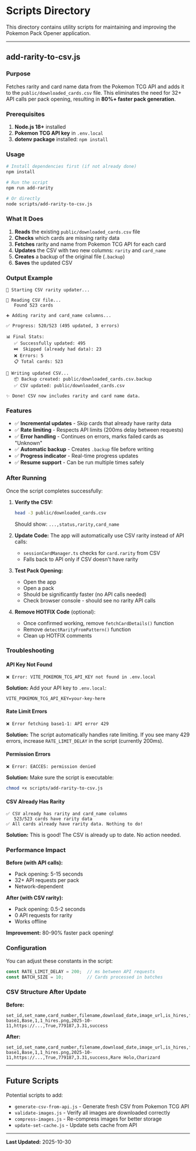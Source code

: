 # Scripts Directory

This directory contains utility scripts for maintaining and improving the Pokemon Pack Opener application.

---

## add-rarity-to-csv.js

### Purpose
Fetches rarity and card name data from the Pokemon TCG API and adds it to the `public/downloaded_cards.csv` file. This eliminates the need for 32+ API calls per pack opening, resulting in **80%+ faster pack generation**.

### Prerequisites

1. **Node.js 18+** installed
2. **Pokemon TCG API key** in `.env.local`
3. **dotenv package** installed: `npm install`

### Usage

```bash
# Install dependencies first (if not already done)
npm install

# Run the script
npm run add-rarity

# Or directly
node scripts/add-rarity-to-csv.js
```

### What It Does

1. **Reads** the existing `public/downloaded_cards.csv` file
2. **Checks** which cards are missing rarity data
3. **Fetches** rarity and name from Pokemon TCG API for each card
4. **Updates** the CSV with two new columns: `rarity` and `card_name`
5. **Creates** a backup of the original file (`.backup`)
6. **Saves** the updated CSV

### Output Example

```
🚀 Starting CSV rarity updater...

📖 Reading CSV file...
   Found 523 cards

➕ Adding rarity and card_name columns...

✅ Progress: 520/523 (495 updated, 3 errors)

📊 Final Stats:
   ✅ Successfully updated: 495
   ⏭️  Skipped (already had data): 23
   ❌ Errors: 5
   📋 Total cards: 523

💾 Writing updated CSV...
   📦 Backup created: public/downloaded_cards.csv.backup
   ✅ CSV updated: public/downloaded_cards.csv

✨ Done! CSV now includes rarity and card name data.
```

### Features

- ✅ **Incremental updates** - Skip cards that already have rarity data
- ✅ **Rate limiting** - Respects API limits (200ms delay between requests)
- ✅ **Error handling** - Continues on errors, marks failed cards as "Unknown"
- ✅ **Automatic backup** - Creates `.backup` file before writing
- ✅ **Progress indicator** - Real-time progress updates
- ✅ **Resume support** - Can be run multiple times safely

### After Running

Once the script completes successfully:

1. **Verify the CSV:**
   ```bash
   head -3 public/downloaded_cards.csv
   ```
   Should show: `...,status,rarity,card_name`

2. **Update Code:** The app will automatically use CSV rarity instead of API calls:
   - `sessionCardManager.ts` checks for `card.rarity` from CSV
   - Falls back to API only if CSV doesn't have rarity

3. **Test Pack Opening:**
   - Open the app
   - Open a pack
   - Should be significantly faster (no API calls needed)
   - Check browser console - should see no rarity API calls

4. **Remove HOTFIX Code** (optional):
   - Once confirmed working, remove `fetchCardDetails()` function
   - Remove `detectRarityFromPattern()` function
   - Clean up HOTFIX comments

### Troubleshooting

#### API Key Not Found
```
❌ Error: VITE_POKEMON_TCG_API_KEY not found in .env.local
```
**Solution:** Add your API key to `.env.local`:
```
VITE_POKEMON_TCG_API_KEY=your-key-here
```

#### Rate Limit Errors
```
❌ Error fetching base1-1: API error 429
```
**Solution:** The script automatically handles rate limiting. If you see many 429 errors, increase `RATE_LIMIT_DELAY` in the script (currently 200ms).

#### Permission Errors
```
❌ Error: EACCES: permission denied
```
**Solution:** Make sure the script is executable:
```bash
chmod +x scripts/add-rarity-to-csv.js
```

#### CSV Already Has Rarity
```
✅ CSV already has rarity and card_name columns
   523/523 cards have rarity data
✅ All cards already have rarity data. Nothing to do!
```
**Solution:** This is good! The CSV is already up to date. No action needed.

### Performance Impact

**Before (with API calls):**
- Pack opening: 5-15 seconds
- 32+ API requests per pack
- Network-dependent

**After (with CSV rarity):**
- Pack opening: 0.5-2 seconds
- 0 API requests for rarity
- Works offline

**Improvement:** 80-90% faster pack opening!

### Configuration

You can adjust these constants in the script:

```javascript
const RATE_LIMIT_DELAY = 200;  // ms between API requests
const BATCH_SIZE = 10;         // Cards processed in batches
```

### CSV Structure After Update

**Before:**
```csv
set_id,set_name,card_number,filename,download_date,image_url,is_hires,file_size,download_duration,status
base1,Base,1,1_hires.png,2025-10-11,https://...,True,779187,3.31,success
```

**After:**
```csv
set_id,set_name,card_number,filename,download_date,image_url,is_hires,file_size,download_duration,status,rarity,card_name
base1,Base,1,1_hires.png,2025-10-11,https://...,True,779187,3.31,success,Rare Holo,Charizard
```

---

## Future Scripts

Potential scripts to add:

- `generate-csv-from-api.js` - Generate fresh CSV from Pokemon TCG API
- `validate-images.js` - Verify all images are downloaded correctly
- `compress-images.js` - Re-compress images for better storage
- `update-set-cache.js` - Update sets cache from API

---

**Last Updated:** 2025-10-30

